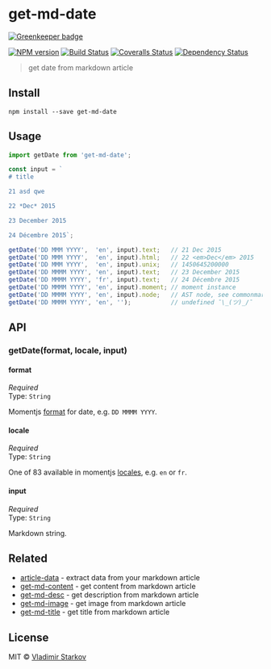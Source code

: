 # get-md-date

[![Greenkeeper badge](https://badges.greenkeeper.io/iamstarkov/get-md-date.svg)](https://greenkeeper.io/)

[![NPM version][npm-image]][npm-url]
[![Build Status][travis-image]][travis-url]
[![Coveralls Status][coveralls-image]][coveralls-url]
[![Dependency Status][depstat-image]][depstat-url]

> get date from markdown article

## Install

    npm install --save get-md-date

## Usage

```js
import getDate from 'get-md-date';

const input = `
# title

21 asd qwe

22 *Dec* 2015

23 December 2015

24 Décembre 2015`;

getDate('DD MMM YYYY',  'en', input).text;   // 21 Dec 2015
getDate('DD MMM YYYY',  'en', input).html;   // 22 <em>Dec</em> 2015
getDate('DD MMM YYYY',  'en', input).unix;   // 1450645200000
getDate('DD MMMM YYYY', 'en', input).text;   // 23 December 2015
getDate('DD MMMM YYYY', 'fr', input).text;   // 24 Décembre 2015
getDate('DD MMMM YYYY', 'en', input).moment; // moment instance
getDate('DD MMMM YYYY', 'en', input).node;   // AST node, see commonmark API
getDate('DD MMMM YYYY', 'en', '');           // undefined ¯\_(ツ)_/¯
```

## API

### getDate(format, locale, input)

#### format

*Required*  
Type: `String`

Momentjs [format][format] for date, e.g. `DD MMMM YYYY`.

[format]: http://momentjs.com/docs/#/displaying/format/

#### locale

*Required*  
Type: `String`

One of 83 available in momentjs [locales][i18n], e.g. `en` or `fr`.

[i18n]: http://momentjs.com/docs/#/i18n/

#### input

*Required*  
Type: `String`

Markdown string.

## Related

* [article-data][article-data] - extract data from your markdown article
* [get-md-content][get-md-content] - get content from markdown article
* [get-md-desc][get-md-desc] - get description from markdown article
* [get-md-image][get-md-image] - get image from markdown article
* [get-md-title][get-md-title] - get title from markdown article

## License

MIT © [Vladimir Starkov](https://iamstarkov.com)

[npm-url]: https://npmjs.org/package/get-md-date
[npm-image]: https://img.shields.io/npm/v/get-md-date.svg?style=flat-square

[travis-url]: https://travis-ci.org/iamstarkov/get-md-date
[travis-image]: https://img.shields.io/travis/iamstarkov/get-md-date.svg?style=flat-square

[coveralls-url]: https://coveralls.io/r/iamstarkov/get-md-date
[coveralls-image]: https://img.shields.io/coveralls/iamstarkov/get-md-date.svg?style=flat-square

[depstat-url]: https://david-dm.org/iamstarkov/get-md-date
[depstat-image]: https://david-dm.org/iamstarkov/get-md-date.svg?style=flat-square

[article-data]: https://github.com/iamstarkov/article-data
[get-md-content]: https://github.com/iamstarkov/get-md-content
[get-md-desc]: https://github.com/iamstarkov/get-md-desc
[get-md-image]: https://github.com/iamstarkov/get-md-image
[get-md-title]: https://github.com/iamstarkov/get-md-title
